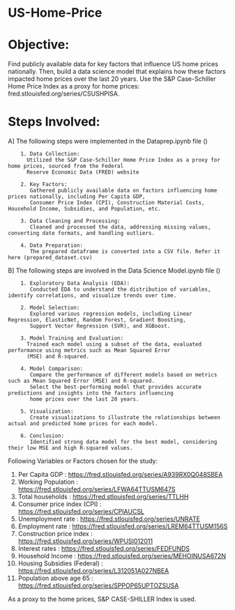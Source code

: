 # US-Home-Price
# Objective: 
Find publicly available data for key factors that influence US home prices nationally. Then, build a data science model that explains how these factors impacted home prices over the last 20 years. Use the S&P Case-Schiller Home Price Index as a proxy for home prices: fred.stlouisfed.org/series/CSUSHPISA.

# Steps Involved: 
  A]  The following steps were implemented in the Dataprep.ipynb file ()
 
        1. Data Collection:
          Utilized the S&P Case-Schiller Home Price Index as a proxy for home prices, sourced from the Federal 
          Reserve Economic Data (FRED) website 

        2. Key Factors:
           Gathered publicly available data on factors influencing home prices nationally, including Per Capita GDP, 
           Consumer Price Index (CPI), Construction Material Costs, Household Income, Subsidies, and Population, etc.

        3. Data Cleaning and Processing:
           Cleaned and processed the data, addressing missing values, converting date formats, and handling outliers.

        4. Data Preparation:
           The prepared dataframe is converted into a CSV file. Refer it here (prepared_dataset.csv)


  B]   The following steps are involved in the Data Science Model.ipynb file ()

        1. Exploratory Data Analysis (EDA):
           Conducted EDA to understand the distribution of variables, identify correlations, and visualize trends over time.

        2. Model Selection:
           Explored various regression models, including Linear Regression, ElasticNet, Random Forest, Gradient Boosting, 
           Support Vector Regression (SVR), and XGBoost.

        3. Model Training and Evaluation:
          Trained each model using a subset of the data, evaluated performance using metrics such as Mean Squared Error 
          (MSE) and R-squared.

        4. Model Comparison:
           Compare the performance of different models based on metrics such as Mean Squared Error (MSE) and R-squared. 
           Select the best-performing model that provides accurate predictions and insights into the factors influencing 
           home prices over the last 20 years.

        5. Visualization:
           Create visualizations to illustrate the relationships between actual and predicted home prices for each model. 

        6. Conclusion:
           Identified strong data model for the best model, considering their low MSE and high R-squared values. 


Following Variables or Factors chosen for the study: 

1. Per Capita GDP : https://fred.stlouisfed.org/series/A939RX0Q048SBEA
2. Working Population : https://fred.stlouisfed.org/series/LFWA64TTUSM647S
3. Total households : https://fred.stlouisfed.org/series/TTLHH
4. Consumer price index (CPI) : https://fred.stlouisfed.org/series/CPIAUCSL
5. Unemployment rate : https://fred.stlouisfed.org/series/UNRATE
6. Employment rate : https://fred.stlouisfed.org/series/LREM64TTUSM156S
7. Construction price index : https://fred.stlouisfed.org/series/WPUSI012011
8. Interest rates : https://fred.stlouisfed.org/series/FEDFUNDS
9. Household Income : https://fred.stlouisfed.org/series/MEHOINUSA672N
10. Housing Subsidies (Federal) : https://fred.stlouisfed.org/series/L312051A027NBEA
11. Population above age 65 : https://fred.stlouisfed.org/series/SPPOP65UPTOZSUSA

As a proxy to the home prices, S&P CASE-SHILLER Index is used.
